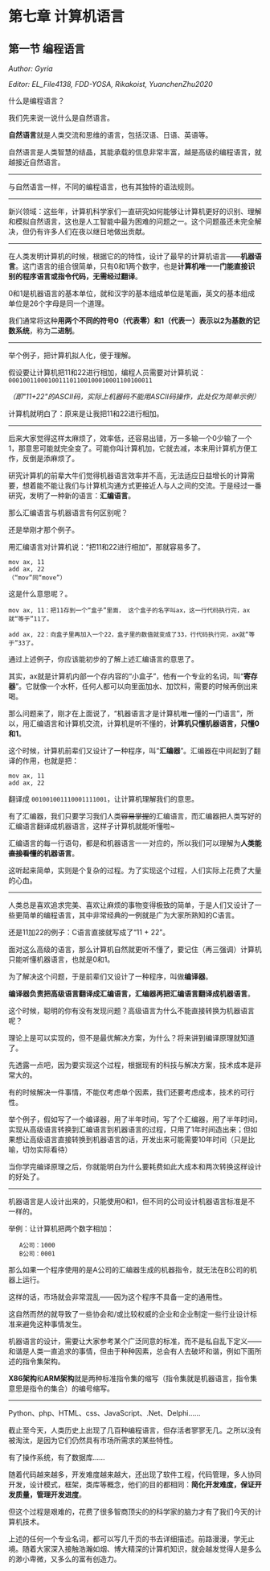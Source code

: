# 第七章 计算机语言

## 第一节 编程语言

*Author: Gyria*

*Editor: EL_File4138, FDD-YOSA, Rikakoist, YuanchenZhu2020*

什么是编程语言？

我们先来说一说什么是自然语言。


**自然语言**就是人类交流和思维的语言，包括汉语、日语、英语等。

自然语言是人类智慧的结晶，其能承载的信息非常丰富，越是高级的编程语言，就越接近自然语言。

*****

与自然语言一样，不同的编程语言，也有其独特的语法规则。

*****

新兴领域：这些年，计算机科学家们一直研究如何能够让计算机更好的识别、理解和模拟自然语言，这也是人工智能中最为困难的问题之一。这个问题虽还未完全解决，但仍有许多人们在夜以继日地做出贡献。

*****

在人类发明计算机的时候，根据它的的特性，设计了最早的计算机语言——**机器语言**。这门语言的组合很简单，只有0和1两个数字，也是**计算机唯一一门能直接识别的程序语言或指令代码，无需经过翻译**。

0和1是机器语言的基本单位，就和汉字的基本组成单位是笔画，英文的基本组成单位是26个字母是同一个道理。

我们通常将这种**用两个不同的符号0（代表零）和1（代表一）表示以2为基数的记数系统**，称为**二进制**。

*****

举个例子，把计算机拟人化，便于理解。

假设要让计算机把11和22进行相加，编程人员需要对计算机说：`‭0001001100010011101100100010001100100011‬`

*（即"11+22"的ASCII码，实际上机器码不能用ASCII码操作，此处仅为简单示例）*

计算机就明白了：原来是让我把11和22进行相加。

*****

后来大家觉得这样太麻烦了，效率低，还容易出错，万一多输一个0少输了一个1，那意思可能就完全变了。可能你叫计算机加，它就去减，本来用计算机方便工作，反倒是添麻烦了。

研究计算机的前辈大牛们觉得机器语言效率并不高，无法适应日益增长的计算需要，想着能不能让我们与计算机沟通方式更接近人与人之间的交流。于是经过一番研究，发明了一种新的语言：**汇编语言**。

那么汇编语言与机器语言有何区别呢？

还是举刚才那个例子。

用汇编语言对计算机说：“把11和22进行相加”，那就容易多了。

```
mov ax, 11
add ax, 22
（“mov”同“move”）
```

这是什么意思呢？。

``` 
mov ax, 11：把11存到一个“盒子”里面， 这个盒子的名字叫ax，这一行代码执行完，ax就“等于”11了。

add ax, 22：向盒子里再加入一个22，盒子里的数值就变成了33，行代码执行完，ax就“等于”33了。
```

通过上述例子，你应该能初步的了解上述汇编语言的意思了。

其实，ax就是计算机内部一个存内容的“小盒子”，他有一个专业的名词，叫“**寄存器**”。它就像一个水杯，任何人都可以向里面加水、加饮料，需要的时候再倒出来喝。

那么问题来了，刚才在上面说了，“机器语言才是计算机唯一懂的一门语言”，所以，用汇编语言和计算机交流，计算机是听不懂的，**计算机只懂机器语言，只懂0和1**。

这个时候，计算机前辈们又设计了一种程序，叫“**汇编器**”。汇编器在中间起到了翻译的作用，也就是把：

```
mov ax, 11
add ax, 22
```

翻译成 `001001001110001111001`，让计算机理解我们的意思。

有了汇编器，我们只要学习我们人类~~容易掌握~~的汇编语言，而汇编器把人类写好的汇编语言翻译成机器语言，这样子计算机就能听懂啦~

汇编语言的每一行语句，都是和机器语言一一对应的，所以我们可以理解为**人类能~~直接看懂~~的机器语言**。

这听起来简单，实则是个复杂的过程。为了实现这个过程，人们实际上花费了大量的心血。

*****

人类总是喜欢追求完美、喜欢让麻烦的事物变得极致的简单，于是人们又设计了一些更简单的编程语言，其中非常经典的一例就是广为大家所熟知的C语言。

还是11加22的例子：C语言直接就写成了“11 + 22”。

面对这么高级的语言，那么计算机自然就更听不懂了，要记住（再三强调）计算机只能听懂机器语言，也就是0和1。

为了解决这个问题，于是前辈们又设计了一种程序，叫做**编译器**。

**编译器负责把高级语言翻译成汇编语言，汇编器再把汇编语言翻译成机器语言**。

这个时候，聪明的你有没有发现问题？高级语言为什么不能直接转换为机器语言呢？

理论上是可以实现的，但不是最优解决方案，为什么？将来讲到编译原理就知道了。

先透露一点吧，因为要实现这个过程，根据现有的科技与解决方案，技术成本是非常大的。

有的时候解决一件事情，不能仅考虑单个因素，我们还要考虑成本，技术的可行性。

举个例子，假如写了一个编译器，用了半年时间，写了个汇编器，用了半年时间，实现从高级语言转换到汇编语言到机器语言的过程，只用了1年时间造出来；但如果想让高级语言直接转换到机器语言的话，开发出来可能需要10年时间（只是比喻，切勿实际看待）

当你学完编译原理之后，你就能明白为什么要耗费如此大成本和两次转换这样设计的好处了。

*****

机器语言是人设计出来的，只能使用0和1，但不同的公司设计机器语言标准是不一样的。

举例：让计算机把两个数字相加：

```
   A公司：1000
   B公司：0001
```

那么如果一个程序使用的是A公司的汇编器生成的机器指令，就无法在B公司的机器上运行。

这样的话，市场就会非常混乱——因为这个程序不具备一定的通用性。

这自然而然的就导致了一些协会和/或比较权威的企业和企业制定一些行业设计标准来避免这种事情发生。

机器语言的设计，需要让大家参考某个广泛同意的标准，而不是私自乱下定义——和谐是人类一直追求的事情，但由于种种因素，总会有人去破坏和谐，例如下面所述的指令集架构。

**X86架构**和**ARM架构**就是两种标准指令集的缩写（指令集就是机器语言，指令集意思是指令的集合）的编号缩写。

*****

Python、php、HTML、css、JavaScript、.Net、Delphi……

截止至今天，人类历史上出现了几百种编程语言，但存活者寥寥无几。之所以没有被淘汰，是因为它们仍然具有市场所需求的某些特性。

有了操作系统，有了数据库……

随着代码越来越多，开发难度越来越大，还出现了软件工程，代码管理，多人协同开发，设计模式，框架，类库等概念，他们的目的都相同：**简化开发难度，保证开发质量，管理开发进度**。

但这个过程是艰难的，花费了很多智商顶尖的的科学家的脑力才有了我们今天的计算机技术。

上述的任何一个专业名词，都可以写几千页的书去详细描述。前路漫漫，学无止境。随着大家深入接触浩瀚如烟、博大精深的计算机知识，就会越发觉得人是多么的渺小卑微，又多么的富有创造力。

   

   

   

   

   

   

   

   

   

   

   

   



 

 

 

 

 

 

 

